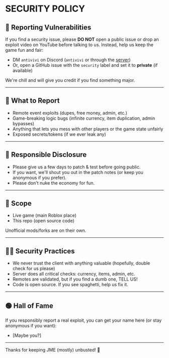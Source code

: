 # SECURITY POLICY

## 🚨 Reporting Vulnerabilities

If you find a security issue, please **DO NOT** open a public issue or drop an exploit video on YouTube before talking to us. Instead, help us keep the game fun and fair:

- DM `antivivi` on Discord (`antivivi` or through the [server](https://discord.gg/haPBmCSvXt))
- Or, open a GitHub issue with the `security` label and set it to **private** (if available)

We're chill and will give you credit if you find something major.

---

## 💬 What to Report

- Remote event exploits (dupes, free money, admin, etc.)
- Game-breaking logic bugs (infinite currency, item duplication, admin bypasses)
- Anything that lets you mess with other players or the game state unfairly
- Exposed secrets/tokens (if we ever leak any)

---

## 🙏 Responsible Disclosure

- Please give us a few days to patch & test before going public.
- If you want, we'll shout you out in the patch notes (or keep you anonymous if you prefer).
- Please don't nuke the economy for fun.

---

## 🦺 Scope

- Live game (main Roblox place)
- This repo (open source code)

Unofficial mods/forks are on their own.

---

## 🧑‍💻 Security Practices

- We never trust the client with anything valuable (hopefully, double check for us please)
- Server does all critical checks: currency, items, admin, etc.
- Remotes are validated, but if you find a dumb one, TELL US!
- Code is open source. If you see spaghetti, help us fix it.

---

## 🟢 Hall of Fame

If you responsibly report a real exploit, you can get your name here (or stay anonymous if you want):

- [Maybe you?]

---

Thanks for keeping JME (mostly) unbusted! 🚀
